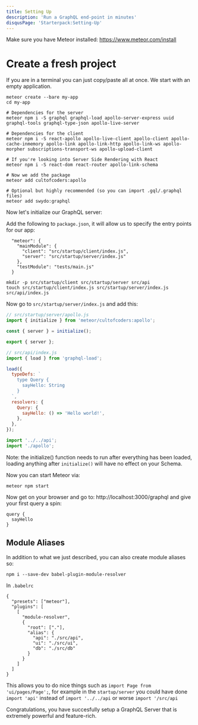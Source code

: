 ```yaml
---
title: Setting Up
description: 'Run a GraphQL end-point in minutes'
disqusPage: 'Starterpack:Setting-Up'
---
```


Make sure you have Meteor installed: https://www.meteor.com/install

# Create a fresh project

If you are in a terminal you can just copy/paste all at once. We start with an empty application.

```
meteor create --bare my-app
cd my-app

# Dependencies for the server
meteor npm i -S graphql graphql-load apollo-server-express uuid graphql-tools graphql-type-json apollo-live-server

# Dependencies for the client
meteor npm i -S react-apollo apollo-live-client apollo-client apollo-cache-inmemory apollo-link apollo-link-http apollo-link-ws apollo-morpher subscriptions-transport-ws apollo-upload-client

# If you're looking into Server Side Rendering with React
meteor npm i -S react-dom react-router apollo-link-schema

# Now we add the package
meteor add cultofcoders:apollo

# Optional but highly recommended (so you can import .gql/.graphql files)
meteor add swydo:graphql
```

Now let's initialize our GraphQL server:

Add the following to `package.json`, it will allow us to specify the entry points for our app:

```
  "meteor": {
    "mainModule": {
      "client": "src/startup/client/index.js",
      "server": "src/startup/server/index.js"
    },
    "testModule": "tests/main.js"
  }
```

```
mkdir -p src/startup/client src/startup/server src/api
touch src/startup/client/index.js src/startup/server/index.js src/api/index.js
```

Now go to `src/startup/server/index.js` and add this:

```js
// src/startup/server/apollo.js
import { initialize } from 'meteor/cultofcoders:apollo';

const { server } = initialize();

export { server };
```

```js
// src/api/index.js
import { load } from 'graphql-load';

load({
  typeDefs: `
    type Query {
      sayHello: String
    }
  `,
  resolvers: {
    Query: {
      sayHello: () => 'Hello world!',
    },
  },
});
```

```js
import '../../api';
import './apollo';
```

Note: the initialize() function needs to run after everything has been loaded, loading anything after `initialize()` will have no effect on your Schema.

Now you can start Meteor via:

```
meteor npm start
```

Now get on your browser and go to: http://localhost:3000/graphql and give your first query a spin:

```gql
query {
  sayHello
}
```

## Module Aliases

In addition to what we just described, you can also create module aliases so:

`npm i --save-dev babel-plugin-module-resolver`

In `.babelrc`

```
{
  "presets": ["meteor"],
  "plugins": [
    [
      "module-resolver",
      {
        "root": ["."],
        "alias": {
          "api": "./src/api",
          "ui": "./src/ui",
          "db": "./src/db"
        }
      }
    ]
  ]
}
```

This allows you to do nice things such as `import Page from 'ui/pages/Page';`, for example in the `startup/server` you could have done `import 'api'` instead of `import '../../api` or worse `import '/src/api`

Congratulations, you have succesfully setup a GraphQL Server that is extremely powerful and feature-rich.
